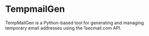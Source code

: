 # TempmailGen
TempMailGen is a Python-based tool for generating and managing temporary email addresses using the 1secmail.com API.

